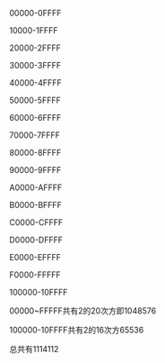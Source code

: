 00000-0FFFF

10000-1FFFF

20000-2FFFF

30000-3FFFF

40000-4FFFF

50000-5FFFF

60000-6FFFF

70000-7FFFF

80000-8FFFF

90000-9FFFF

A0000-AFFFF

B0000-BFFFF

C0000-CFFFF

D0000-DFFFF

E0000-EFFFF

F0000-FFFFF

100000-10FFFF

00000~FFFFF共有2的20次方即1048576

100000-10FFFF共有2的16次方65536

总共有1114112







